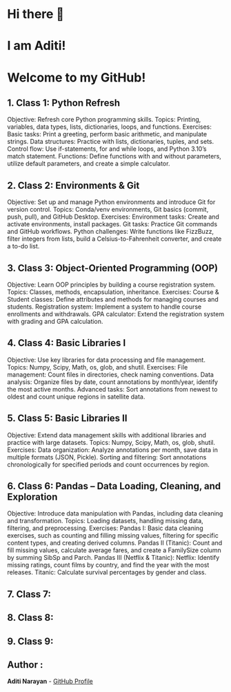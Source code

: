 # Hi there 👋  

# I am Aditi!


# Welcome to my GitHub!

## 1. Class 1: Python Refresh
Objective: Refresh core Python programming skills.
Topics: Printing, variables, data types, lists, dictionaries, loops, and functions.
Exercises:
Basic tasks: Print a greeting, perform basic arithmetic, and manipulate strings.
Data structures: Practice with lists, dictionaries, tuples, and sets.
Control flow: Use if-statements, for and while loops, and Python 3.10’s match statement.
Functions: Define functions with and without parameters, utilize default parameters, and create a simple calculator.

 ## 2. Class 2: Environments & Git 
Objective: Set up and manage Python environments and introduce Git for version control.
Topics: Conda/venv environments, Git basics (commit, push, pull), and GitHub Desktop.
Exercises:
Environment tasks: Create and activate environments, install packages.
Git tasks: Practice Git commands and GitHub workflows.
Python challenges: Write functions like FizzBuzz, filter integers from lists, build a Celsius-to-Fahrenheit converter, and create a to-do list.

## 3. Class 3: Object-Oriented Programming (OOP) 
Objective: Learn OOP principles by building a course registration system.
Topics: Classes, methods, encapsulation, inheritance.
Exercises:
Course & Student classes: Define attributes and methods for managing courses and students.
Registration system: Implement a system to handle course enrollments and withdrawals.
GPA calculator: Extend the registration system with grading and GPA calculation.

## 4. Class 4: Basic Libraries I 
Objective: Use key libraries for data processing and file management.
Topics: Numpy, Scipy, Math, os, glob, and shutil.
Exercises:
File management: Count files in directories, check naming conventions.
Data analysis: Organize files by date, count annotations by month/year, identify the most active months.
Advanced tasks: Sort annotations from newest to oldest and count unique regions in satellite data.

## 5. Class 5: Basic Libraries II 
Objective: Extend data management skills with additional libraries and practice with large datasets.
Topics: Numpy, Scipy, Math, os, glob, shutil.
Exercises:
Data organization: Analyze annotations per month, save data in multiple formats (JSON, Pickle).
Sorting and filtering: Sort annotations chronologically for specified periods and count occurrences by region.

## 6. Class 6: Pandas – Data Loading, Cleaning, and Exploration 
Objective: Introduce data manipulation with Pandas, including data cleaning and transformation.
Topics: Loading datasets, handling missing data, filtering, and preprocessing.
Exercises:
Pandas I: Basic data cleaning exercises, such as counting and filling missing values, filtering for specific content types, and creating derived columns.
Pandas II (Titanic): Count and fill missing values, calculate average fares, and create a FamilySize column by summing SibSp and Parch.
Pandas III (Netflix & Titanic):
Netflix: Identify missing ratings, count films by country, and find the year with the most releases.
Titanic: Calculate survival percentages by gender and class.

## 7. Class 7: 

## 8. Class 8:

## 9. Class 9: 

## Author :

   **Aditi Narayan** - [GitHub Profile](https://github.com/aditinarayann/aditinarayann.git)
